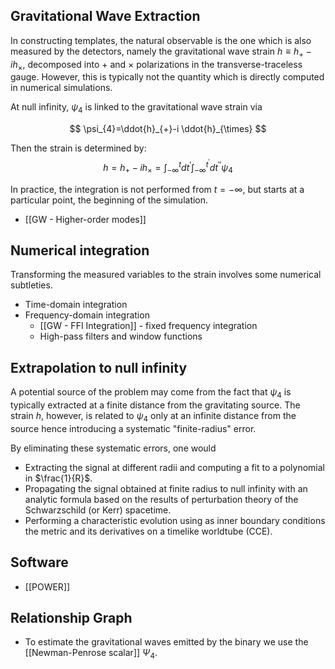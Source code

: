 ## Gravitational Wave Extraction

In constructing templates, the natural observable is the one which is also measured by the detectors, namely the gravitational wave strain $h \equiv h_{+}-i h_{\times}$, decomposed into $+$ and $\times$ polarizations in the transverse-traceless gauge. However, this is typically not the quantity which is directly computed in numerical simulations.



At null infinity, $\psi_{4}$ is linked to the gravitational wave strain via

$$
\psi_{4}=\ddot{h}_{+}-i \ddot{h}_{\times}
$$

Then the strain is determined by:
$$
h=h_{+}-i h_{\times}=\int_{-\infty}^{t} d t^{\prime} \int_{-\infty}^{t^{\prime}} d t^{\prime \prime} \psi_{4}
$$

In practice, the integration is not performed from $t=-\infty$, but starts at a particular point, the beginning of the simulation. 

- [[GW - Higher-order modes]]

## Numerical integration

Transforming the measured variables to the strain involves some numerical subtleties.

- Time-domain integration
- Frequency-domain integration
	- [[GW - FFI Integration]] - fixed frequency integration
	- High-pass filters and window functions

## Extrapolation to null infinity

A potential source of the problem may come from the fact that $\psi_{4}$ is typically extracted at a finite distance from the gravitating source. The strain $h$, however, is related to $\psi_{4}$ only at an infinite distance from the source hence introducing a systematic "finite-radius" error.

By eliminating these systematic errors, one would

- Extracting the signal at different radii and computing a fit to a polynomial in $\frac{1}{R}$.
- Propagating the signal obtained at finite radius to null infinity with an analytic formula based on the results of perturbation theory of the Schwarzschild (or Kerr) spacetime.
- Performing a characteristic evolution using as inner boundary conditions the metric and its derivatives on a timelike worldtube (CCE).

## Software

- [[POWER]]


## Relationship Graph

- To estimate the gravitational waves emitted by the binary we use the [[Newman-Penrose scalar]] $\Psi_{4}$.